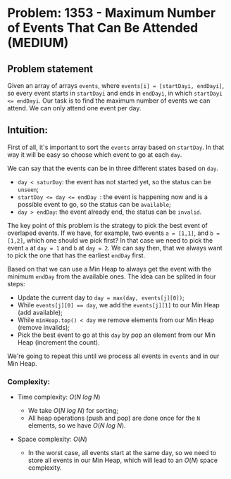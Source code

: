 # Problem: 1353 - Maximum Number of Events That Can Be Attended (MEDIUM)

## Problem statement

Given an array of arrays `events`, where `events[i] = [startDayi, endDayi]`, so every event starts in `startDayi` and ends in `endDayi`, in which `startDayi <= endDayi`. Our task is to find the maximum number of events we can attend. We can only attend one event per day.

## Intuition:

First of all, it's important to sort the `events` array based on `startDay`. In that way it will be easy so choose which event to go at each `day`.

We can say that the events can be in three different states based on `day`.
- `day < saturDay`: the event has not started yet, so the status can be `unseen`;
- `startDay <= day <= endDay `: the event is happening now and is a possible event to go, so the status can be `available`;
-  `day > endDay`: the event already end, the status can be `invalid`.

The key point of this problem is the strategy to pick the best event of overlaped events. If we have, for example, two events `a = [1,1]`, and `b = [1,2]`, which one should we pick first? In that case we need to pick the event `a` at `day = 1` and `b` at `day = 2`. We can say then, that we always want to pick the one that has the earliest `endDay` first.

Based on that we can use a Min Heap to always get the event with the minimum `endDay` from the available ones. The idea can be splited in four steps:
- Update the current day to `day = max(day, events[j][0])`;
- While `events[j][0] == day`, we add the `events[j][1]` to our Min Heap (add available);
- While  `minHeap.top() < day` we remove elements from our Min Heap (remove invalids);
- Pick the best event to go at this `day` by pop an element from our Min Heap (increment the count).

We're going to repeat this until we process all events in `events` and in our Min Heap.

### Complexity:

- Time complexity: $O(N \ log \ N)$
    - We take $O(N \ log \ N)$ for sorting;
    - All heap operations (push and pop) are done once for the `N` elements, so we have $O(N \ log \ N)$.

- Space complexity: $O(N)$
    - In the worst case, all events start at the same day, so we need to store all events in our Min Heap, which will lead to an $O(N)$ space complexity.